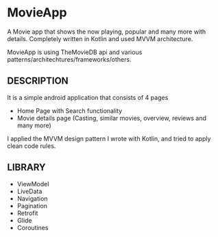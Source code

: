 # MovieApp
A Movie app that shows the now playing, popular and many more with details. Completely written in Kotlin and used MVVM architecture.

MovieApp is using TheMovieDB api and various patterns/architechtures/frameworks/others.

## DESCRIPTION
It is a simple android application that consists of 4 pages
- Home Page with Search functionality
- Movie details page (Casting, similar movies, overview, reviews and many more)

I applied the MVVM design pattern I wrote with Kotlin, and tried to apply clean code rules.

## LIBRARY
- ViewModel
- LiveData
- Navigation
- Pagination
- Retrofit
- Glide
- Coroutines
